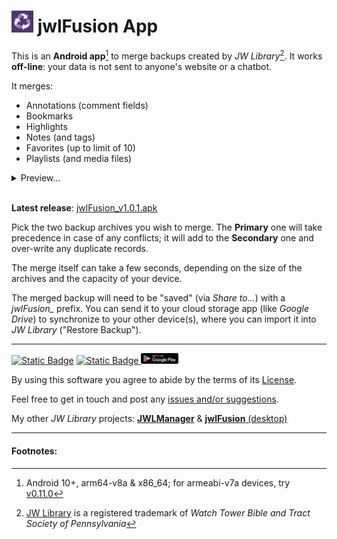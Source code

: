 # <img src="docs/res/jwlFusion.png" width=35> jwlFusion App

This is an **Android app**[^1] to merge backups created by *JW Library*[^2]. It works **off-line**: your data is not sent to anyone's website or a chatbot.

It merges:
- Annotations (comment fields)
- Bookmarks
- Highlights
- Notes (and tags)
- Favorites (up to limit of 10)
- Playlists (and media files)

<details>
<summary>Preview…</summary><br/>

![preview](docs/res/jwlFusion.gif)

</details><br/>

**Latest release**: [jwlFusion_v1.0.1.apk](https://github.com/erykjj/jwlFusion-app/releases/download/v1.0.1/jwlFusion_v1.0.1.apk)

Pick the two backup archives you wish to merge. The **Primary** one will take precedence in case of any conflicts; it will add to the **Secondary** one and over-write any duplicate records.

The merge itself can take a few seconds, depending on the size of the archives and the capacity of your device.

The merged backup will need to be "saved" (via *Share to…*) with a *jwlFusion_* prefix. You can send it to your cloud storage app (like *Google Drive*) to synchronize to your other device(s), where you can import it into *JW Library* ("Restore Backup").

____
[![Static Badge](https://img.shields.io/badge/releases-orange?style=plastic&logo=rss&logoColor=orange&color=black)](https://github.com/erykjj/jwlFusion-app/releases.atom) [![Static Badge](https://img.shields.io/badge/GitHub.io-jwlFusion%20App-white?style=plastic&logo=GitHub&color=black)
 ](https://erykjj.github.io/jwlFusion-app) [<img src="docs/res/PlayStore.svg" width=60>](https://play.google.com/store/apps/details?id=org.infiniti.jwlfusion.android)

By using this software you agree to abide by the terms of its [License](https://github.com/erykjj/jwlFusion-app#License-1-ov-file).

Feel free to get in touch and post any [issues and/or suggestions](https://github.com/erykjj/jwlFusion-app/issues).

My other *JW Library* projects: [**JWLManager**](https://github.com/erykjj/jwlmanager) & [**jwlFusion** (desktop)](https://github.com/erykjj/jwlFusion)

____
#### Footnotes:
[^1]: Android 10+, arm64-v8a & x86_64; for armeabi-v7a devices, try [v0.11.0](https://github.com/erykjj/jwlFusion-app/releases/download/v0.11.0/jwlFusion_v0.11.0.apk) 

[^2]: [JW Library](https://www.jw.org/en/online-help/jw-library/) is a registered trademark of *Watch Tower Bible and Tract Society of Pennsylvania*
